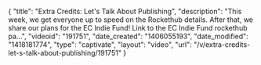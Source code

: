 {
    "title": "Extra Credits: Let's Talk About Publishing",
    "description": "This week, we get everyone up to speed on the Rockethub details. After that, we share our plans for the EC Indie Fund! Link to the EC Indie Fund rockethub pa...",
    "videoid": "191751",
    "date_created": "1406055193",
    "date_modified": "1418181774",
    "type": "captivate",
    "layout": "video",
    "url": "\/v\/extra-credits-let-s-talk-about-publishing\/191751"
}